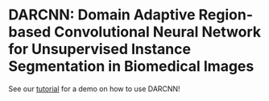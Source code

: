 # DARCNN: Domain Adaptive Region-based Convolutional Neural Network for Unsupervised Instance Segmentation in Biomedical Images

See our [tutorial](darcnn_code/tutorial.ipynb) for a demo on how to use DARCNN!
